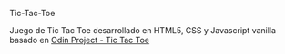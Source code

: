 Tic-Tac-Toe

Juego de Tic Tac Toe desarrollado en HTML5, CSS y Javascript vanilla basado en [Odin Project - Tic Tac Toe](https://www.theodinproject.com/lessons/node-path-javascript-tic-tac-toe)
